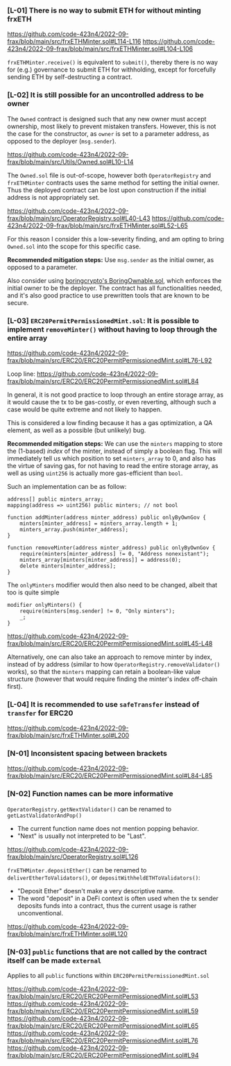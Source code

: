### [L-01] There is no way to submit ETH for without minting frxETH 

https://github.com/code-423n4/2022-09-frax/blob/main/src/frxETHMinter.sol#L114-L116
https://github.com/code-423n4/2022-09-frax/blob/main/src/frxETHMinter.sol#L104-L106

`frxETHMinter.receive()` is equivalent to `submit()`, thereby there is no way for (e.g.) governance to submit ETH for withholding, except for forcefully sending ETH by self-destructing a contract.

### [L-02] It is still possible for an uncontrolled address to be owner

The `Owned` contract is designed such that any new owner must accept ownership, most likely to prevent mistaken transfers. However, this is not the case for the constructor, as `owner` is set to a parameter address, as opposed to the deployer (`msg.sender`).

https://github.com/code-423n4/2022-09-frax/blob/main/src/Utils/Owned.sol#L10-L14

The `Owned.sol` file is out-of-scope, however both `OperatorRegistry` and `frxETHMinter` contracts uses the same method for setting the initial owner. Thus the deployed contract can be lost upon construction if the initial address is not appropriately set. 

https://github.com/code-423n4/2022-09-frax/blob/main/src/OperatorRegistry.sol#L40-L43
https://github.com/code-423n4/2022-09-frax/blob/main/src/frxETHMinter.sol#L52-L65

For this reason I consider this a low-severity finding, and am opting to bring `Owned.sol` into the scope for this specific case.

**Recommended mitigation steps:** Use `msg.sender` as the initial owner, as opposed to a parameter.

Also consider using [boringcrypto's BoringOwnable.sol](https://github.com/boringcrypto/BoringSolidity/blob/master/contracts/BoringOwnable.sol), which enforces the initial owner to be the deployer. The contract has all functionalities needed, and it's also good practice to use prewritten tools that are known to be secure.

### [L-03] `ERC20PermitPermissionedMint.sol`: It is possible to implement `removeMinter()` without having to loop through the entire array

https://github.com/code-423n4/2022-09-frax/blob/main/src/ERC20/ERC20PermitPermissionedMint.sol#L76-L92

Loop line: https://github.com/code-423n4/2022-09-frax/blob/main/src/ERC20/ERC20PermitPermissionedMint.sol#L84

In general, it is not good practice to loop through an entire storage array, as it would cause the tx to be gas-costly, or even reverting, although such a case would be quite extreme and not likely to happen.

This is considered a low finding because it has a gas optimization, a QA element, as well as a possible (but unlikely) bug.

**Recommended mitigation steps:** We can use the `minters` mapping to store the ($1$-based) *index* of the minter, instead of simply a boolean flag. This will immediately tell us which position to set `minters_array` to $0$, and also has the virtue of saving gas, for not having to read the entire storage array, as well as using `uint256` is actually more gas-efficient than `bool`.

Such an implementation can be as follow:

```solidity=
address[] public minters_array;
mapping(address => uint256) public minters; // not bool

function addMinter(address minter_address) public onlyByOwnGov {
    minters[minter_address] = minters_array.length + 1; 
    minters_array.push(minter_address);
}

function removeMinter(address minter_address) public onlyByOwnGov {
    require(minters[minter_address] != 0, "Address nonexistant");
    minters_array[minters[minter_address]] = address(0);
    delete minters[minter_address];
}
```

The `onlyMinters` modifier would then also need to be changed, albeit that too is quite simple

```solidity=
modifier onlyMinters() {
    require(minters[msg.sender] != 0, "Only minters");
    _;
} 
```

https://github.com/code-423n4/2022-09-frax/blob/main/src/ERC20/ERC20PermitPermissionedMint.sol#L45-L48

Alternatively, one can also take an approach to remove minter by index, instead of by address (similar to how `OperatorRegistry.removeValidator()` works), so that the `minters` mapping can retain a boolean-like value structure (however that would require finding the minter's index off-chain first).

### [L-04] It is recommended to use `safeTransfer` instead of `transfer` for ERC20

https://github.com/code-423n4/2022-09-frax/blob/main/src/frxETHMinter.sol#L200

### [N-01] Inconsistent spacing between brackets

https://github.com/code-423n4/2022-09-frax/blob/main/src/ERC20/ERC20PermitPermissionedMint.sol#L84-L85

### [N-02] Function names can be more informative

`OperatorRegistry.getNextValidator()` can be renamed to `getLastValidatorAndPop()` 
- The current function name does not mention popping behavior.
- "Next" is usually not interpreted to be "Last".

https://github.com/code-423n4/2022-09-frax/blob/main/src/OperatorRegistry.sol#L126

`frxETHMinter.depositEther()` can be renamed to `deliverEtherToValidators()`, or `depositWithheldETHToValidators()`:
- "Deposit Ether" doesn't make a very descriptive name.
- The word "deposit" in a DeFi context is often used when the tx sender deposits funds into a contract, thus the current usage is rather unconventional.

https://github.com/code-423n4/2022-09-frax/blob/main/src/frxETHMinter.sol#L120

### [N-03] `public` functions that are not called by the contract itself can be made `external`

Applies to all `public` functions within `ERC20PermitPermissionedMint.sol`

https://github.com/code-423n4/2022-09-frax/blob/main/src/ERC20/ERC20PermitPermissionedMint.sol#L53
https://github.com/code-423n4/2022-09-frax/blob/main/src/ERC20/ERC20PermitPermissionedMint.sol#L59
https://github.com/code-423n4/2022-09-frax/blob/main/src/ERC20/ERC20PermitPermissionedMint.sol#L65
https://github.com/code-423n4/2022-09-frax/blob/main/src/ERC20/ERC20PermitPermissionedMint.sol#L76
https://github.com/code-423n4/2022-09-frax/blob/main/src/ERC20/ERC20PermitPermissionedMint.sol#L94